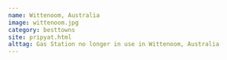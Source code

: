 ```yaml
---
name: Wittenoom, Australia
image: wittenoom.jpg
category: besttowns
site: pripyat.html
alttag: Gas Station no longer in use in Wittenoom, Australia
---
```


